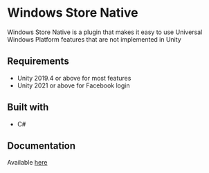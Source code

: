 
# Windows Store Native

Windows Store Native is a plugin that makes it easy to use Universal Windows Platform features that are not implemented in Unity

## Requirements

 * Unity 2019.4 or above for most features
 * Unity 2021 or above for Facebook login
 
## Built with

 * C#
 
## Documentation

Available [here](https://www.claytoninds.com/wsa-native/docs/home)
